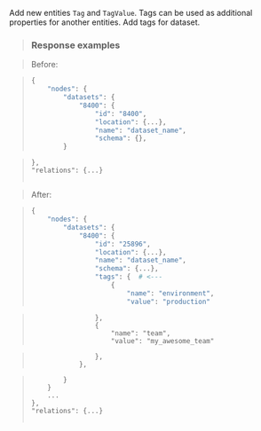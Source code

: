 Add new entities `Tag` and `TagValue`. Tags can be used as additional properties for another entities.
Add tags for dataset.

> ### Response examples

> Before:

> ```python
> {
>     "nodes": {
>         "datasets": {
>             "8400": {
>                 "id": "8400",
>                 "location": {...},
>                 "name": "dataset_name",
>                 "schema": {},
>         }

>     },
>     "relations": {...}
> ```

> After:

> ```python
> {
>     "nodes": {
>         "datasets": {
>             "8400": {
>                 "id": "25896",
>                 "location": {...},
>                 "name": "dataset_name",
>                 "schema": {...},
>                 "tags": {  # <---
>                     {
>                         "name": "environment",
>                         "value": "production"

>                     },
>                     {
>                         "name": "team",
>                         "value": "my_awesome_team"

>                     },
>                 },

>             }
>         }
>         ...
>     },
>     "relations": {...}
> ```
